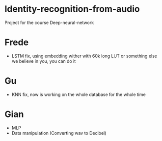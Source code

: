 # Identity-recognition-from-audio
Project for the course Deep-neural-network 

# Frede

- LSTM fix, using embedding wither with 60k long LUT or something else we believe in you, you can do it 

# Gu 

- KNN fix, now is working on the whole database for the whole time

# Gian

- MLP 
- Data manipulation (Converting wav to Decibel)


